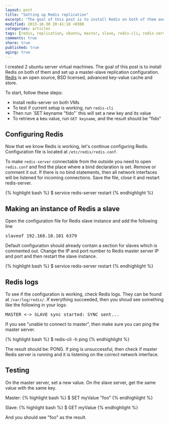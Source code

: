 ```yaml
---
layout: post
title: "Setting up Redis replication"
excerpt: "The goal of this post is to install Redis on both of them and set up a master-slave replication configuration"
modified: 2013-10-30 20:41:18 +0300
categories: articles
tags: [redis, replication, ubuntu, master, slave, redis-cli, redis-server]
comments: true
share: true
published: true
aging: true
---
```


I created 2 ubuntu server virtual machines. The goal of this post is to install Redis on both of them and set up a master-slave replication configuration. [Redis](http://redis.io/ "Redis homepage") is an open source, BSD licensed, advanced key-value cache and store.

To start, follow these steps:

* Install redis-server on both VMs
* To test if current setup is working, run `redis-cli`
* Then run ´SET keyname "fido"´ this will set a new key and its value
* To retrieve a keu value, run `GET keyname`, and the result should be "fido"  

## Configuring Redis

Now that we know Redis is working, let's continue configuring Redis. Configuration file is located at `/etc/redis/redis.conf`.

To make `redis-server` connectable from the outside you need to open `redis.conf` and find the place where a bind  declaration is set. Remove or comment it out. If there is no bind statements, then all network interfaces will be listened for incoming connections. Save the file, close it and restart redis-server.

{% highlight bash %}
$ service redis-server restart
{% endhighlight %}

## Making an instance of Redis a slave

Open the configuration file for Redis slave instance and add the following line

<pre>
slaveof 192.168.10.101 6379
</pre>

Default configuration should already contain a section for slaves which is commented out. Change the IP and port number to Redis master server IP and port and then restart the slave instance.

{% highlight bash %}
$ service redis-server restart
{% endhighlight %}

## Redis logs

To see if the configuration is working, check Redis logs. They can be found at `/var/log/redis/`. If everything succeeded, then you shoud see something like the following in your logs:

<pre>
MASTER <-> SLAVE sync started: SYNC sent...
</pre>

If you see "unable to connect to master", then make sure you can ping the master server.

{% highlight bash %}
$ redis-cli -h <master-host-or-ip> ping
{% endhighlight %}

The result should be: PONG. If ping is unsuccessful, then check if master Redis server is running and it is listening on the correct network interface.

## Testing

On the master server, set a new value. On the slave server, get the same value with the same key.

Master:
{% highlight bash %}
$ SET myValue "foo"
{% endhighlight %}

Slave:
{% highlight bash %}
$ GET myValue
{% endhighlight %}

And you should see "foo" as the result.  

